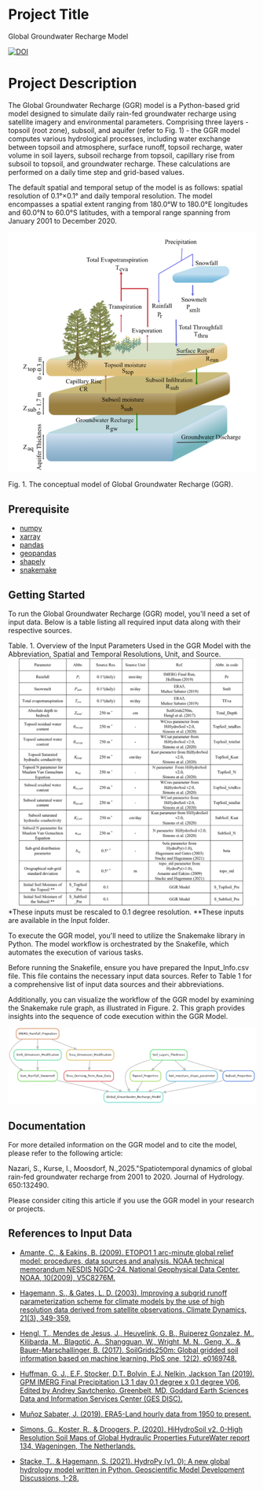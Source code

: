 
# Project Title

Global Groundwater Recharge Model

[![DOI](https://zenodo.org/badge/797320852.svg)](https://zenodo.org/doi/10.5281/zenodo.13222685)

# Project Description

The Global Groundwater Recharge (GGR) model is a Python-based grid model designed to simulate daily rain-fed groundwater recharge using satellite imagery and environmental parameters. Comprising three layers - topsoil (root zone), subsoil, and aquifer (refer to Fig. 1) - the GGR model computes various hydrological processes, including water exchange between topsoil and atmosphere, surface runoff, topsoil recharge, water volume in soil layers, subsoil recharge from topsoil, capillary rise from subsoil to topsoil, and groundwater recharge. These calculations are performed on a daily time step and grid-based values.

The default spatial and temporal setup of the model is as follows: spatial resolution of 0.1°×0.1° and daily temporal resolution. The model encompasses a spatial extent ranging from 180.0°W to 180.0°E longitudes and 60.0°N to 60.0°S latitudes, with a temporal range spanning from January 2001 to December 2020. 

![Figure 1](https://github.com/Global-Groundwater-Model/Global_Groundwater_Recharge_Model/blob/main/figures/Figure1.png)

Fig. 1. The conceptual model of Global Groundwater Recharge (GGR). 


## Prerequisite
- [numpy](https://numpy.org/install/)
- [xarray](https://docs.xarray.dev/en/latest/getting-started-guide/installing.html)
- [pandas](https://pandas.pydata.org/docs/getting_started/install.html)
- [geopandas](https://geopandas.org/en/stable/getting_started/install.html)
- [shapely](https://shapely.readthedocs.io/en/stable/installation.html)
- [snakemake](https://snakemake.readthedocs.io/en/stable/getting_started/installation.html)


## Getting Started
To run the Global Groundwater Recharge (GGR) model, you'll need a set of input data. Below is a table listing all required input data along with their respective sources.


Table. 1. Overview of the Input Parameters Used in the GGR Model with the Abbreviation, Spatial and Temporal Resolutions, Unit, and Source.
![Table 1](https://github.com/Global-Groundwater-Model/Global_Groundwater_Recharge_Model/blob/main/figures/Table1.png)
*These inputs must be rescaled to 0.1 degree resolution. 
**These inputs are available in the Input folder. 

To execute the GGR model, you'll need to utilize the Snakemake library in Python. The model workflow is orchestrated by the Snakefile, which automates the execution of various tasks.

Before running the Snakefile, ensure you have prepared the Input_Info.csv file. This file contains the necessary input data sources. Refer to Table 1 for a comprehensive list of input data sources and their abbreviations.

Additionally, you can visualize the workflow of the GGR model by examining the Snakemake rule graph, as illustrated in Figure. 2. This graph provides insights into the sequence of code execution within the GGR Model.

![Figure 2](https://github.com/Global-Groundwater-Model/Global_Groundwater_Recharge_Model/blob/main/figures/Figure2.png)

## Documentation

For more detailed information on the GGR model and to cite the model, please refer to the following article:

Nazari, S., Kurse, I., Moosdorf, N.,2025."Spatiotemporal dynamics of global rain-fed groundwater recharge from 2001 to 2020. Journal of Hydrology. 650:132490.

Please consider citing this article if you use the GGR model in your research or projects.

## References to Input Data

- [Amante, C., & Eakins, B. (2009). ETOPO1 1 arc-minute global relief model: procedures, data sources and analysis. NOAA technical memorandum NESDIS NGDC-24. National Geophysical Data Center, NOAA, 10(2009), V5C8276M.](https://doi.org/10.7289/V5C8276M) 

- [Hagemann, S., & Gates, L. D. (2003). Improving a subgrid runoff parameterization scheme for climate models by the use of high resolution data derived from satellite observations. Climate Dynamics, 21(3), 349-359.](https://doi.org/10.1007/s00382-003-0349-x)
- [Hengl, T., Mendes de Jesus, J., Heuvelink, G. B., Ruiperez Gonzalez, M., Kilibarda, M., Blagotić, A., Shangguan, W., Wright, M. N., Geng, X., & Bauer-Marschallinger, B. (2017). SoilGrids250m: Global gridded soil information based on machine learning. PloS one, 12(2), e0169748.](https://doi.org/10.1371/journal.pone.0169748) 

- [Huffman, G. J., E.F. Stocker, D.T. Bolvin, E.J. Nelkin, Jackson Tan (2019). GPM IMERG Final Precipitation L3 1 day 0.1 degree x 0.1 degree V06, Edited by Andrey Savtchenko, Greenbelt, MD, Goddard Earth Sciences Data and Information Services Center (GES DISC).](https://doi.org/10.5067/GPM/IMERGDF/DAY/06)

- [Muñoz Sabater, J. (2019). ERA5-Land hourly data from 1950 to present.](https://doi.org/10.24381/cds.e2161bac)

- [Simons, G., Koster, R., & Droogers, P. (2020). HiHydroSoil v2. 0-High Resolution Soil Maps of Global Hydraulic Properties FutureWater report 134, Wageningen, The Netherlands.](https://www.futurewater.eu/projects/hihydrosoil/) 

- [Stacke, T., & Hagemann, S. (2021). HydroPy (v1. 0): A new global hydrology model written in Python. Geoscientific Model Development Discussions, 1-28.](https://zenodo.org/records/4541239) 


